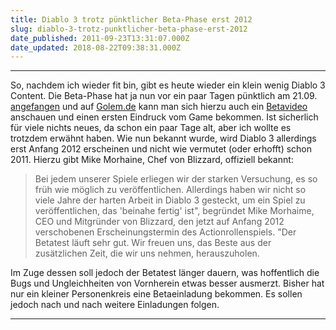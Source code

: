 ```yaml
---
title: Diablo 3 trotz pünktlicher Beta-Phase erst 2012
slug: diablo-3-trotz-punktlicher-beta-phase-erst-2012
date_published: 2011-09-23T13:31:07.000Z
date_updated: 2018-08-22T09:38:31.000Z
---
```


---

So, nachdem ich wieder fit bin, gibt es heute wieder ein klein wenig Diablo 3 Content. Die Beta-Phase hat ja nun vor ein paar Tagen pünktlich am 21.09. [angefangen](http://www.golem.de/1109/86569.html) und auf [Golem.de](http://www.golem.de) kann man sich hierzu auch ein [Betavideo](http://www.golem.de/1109/86587.html) anschauen und einen ersten Eindruck vom Game bekommen. Ist sicherlich für viele nichts neues, da schon ein paar Tage alt, aber ich wollte es trotzdem erwähnt haben. Wie nun bekannt wurde, wird Diablo 3 allerdings erst Anfang 2012 erscheinen und nicht wie vermutet (oder erhofft) schon 2011. Hierzu gibt Mike Morhaine, Chef von Blizzard, offiziell bekannt:

> Bei jedem unserer Spiele erliegen wir der starken Versuchung, es so früh wie möglich zu veröffentlichen. Allerdings haben wir nicht so viele Jahre der harten Arbeit in Diablo 3 gesteckt, um ein Spiel zu veröffentlichen, das 'beinahe fertig' ist", begründet Mike Morhaime, CEO und Mitgründer von Blizzard, den jetzt auf Anfang 2012 verschobenen Erscheinungstermin des Actionrollenspiels. "Der Betatest läuft sehr gut. Wir freuen uns, das Beste aus der zusätzlichen Zeit, die wir uns nehmen, herauszuholen.

Im Zuge dessen soll jedoch der Betatest länger dauern, was hoffentlich die Bugs und Ungleichheiten von Vornherein etwas besser ausmerzt. Bisher hat nur ein kleiner Personenkreis eine Betaeinladung bekommen. Es sollen jedoch nach und nach weitere Einladungen folgen.

---
